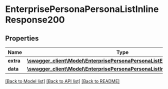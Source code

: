 # EnterprisePersonaPersonaListInlineResponse200

## Properties
Name | Type | Description | Notes
------------ | ------------- | ------------- | -------------
**extra** | [**\swagger_client\Model\EnterprisePersonaPersonaListExtraBody**](EnterprisePersonaPersonaListExtraBody.md) |  | [optional] 
**data** | [**\swagger_client\Model\EnterprisePersonaPersonaListInlineResponse200Data**](EnterprisePersonaPersonaListInlineResponse200Data.md) |  | [optional] 

[[Back to Model list]](../README.md#documentation-for-models) [[Back to API list]](../README.md#documentation-for-api-endpoints) [[Back to README]](../README.md)


